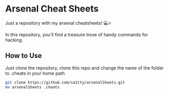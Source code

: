# Arsenal Cheat Sheets

Just a repository with my arsenal cheatsheets! 💻🔥

In this repository, you'll find a treasure trove of handy commands for hacking.

## How to Use

Just clone the repository, clone this repo and change the name of the folder to .cheats in your home path

```bash
git clone https://github.com/sa1tty/arsenalSheets.git
mv arsenalSheets .cheats
```
